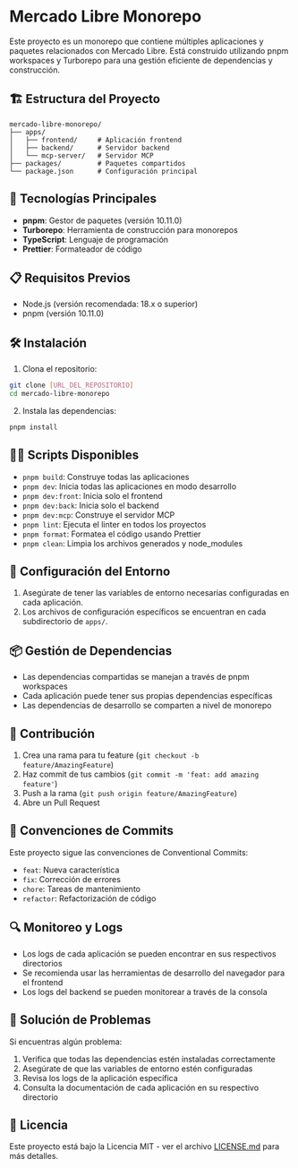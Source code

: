 # Mercado Libre Monorepo

Este proyecto es un monorepo que contiene múltiples aplicaciones y paquetes relacionados con Mercado Libre. Está construido utilizando pnpm workspaces y Turborepo para una gestión eficiente de dependencias y construcción.

## 🏗️ Estructura del Proyecto

```
mercado-libre-monorepo/
├── apps/
│   ├── frontend/     # Aplicación frontend
│   ├── backend/      # Servidor backend
│   └── mcp-server/   # Servidor MCP
├── packages/         # Paquetes compartidos
└── package.json      # Configuración principal
```

## 🚀 Tecnologías Principales

- **pnpm**: Gestor de paquetes (versión 10.11.0)
- **Turborepo**: Herramienta de construcción para monorepos
- **TypeScript**: Lenguaje de programación
- **Prettier**: Formateador de código

## 📋 Requisitos Previos

- Node.js (versión recomendada: 18.x o superior)
- pnpm (versión 10.11.0)

## 🛠️ Instalación

1. Clona el repositorio:
```bash
git clone [URL_DEL_REPOSITORIO]
cd mercado-libre-monorepo
```

2. Instala las dependencias:
```bash
pnpm install
```

## 🏃‍♂️ Scripts Disponibles

- `pnpm build`: Construye todas las aplicaciones
- `pnpm dev`: Inicia todas las aplicaciones en modo desarrollo
- `pnpm dev:front`: Inicia solo el frontend
- `pnpm dev:back`: Inicia solo el backend
- `pnpm dev:mcp`: Construye el servidor MCP
- `pnpm lint`: Ejecuta el linter en todos los proyectos
- `pnpm format`: Formatea el código usando Prettier
- `pnpm clean`: Limpia los archivos generados y node_modules

## 🔧 Configuración del Entorno

1. Asegúrate de tener las variables de entorno necesarias configuradas en cada aplicación.
2. Los archivos de configuración específicos se encuentran en cada subdirectorio de `apps/`.

## 📦 Gestión de Dependencias

- Las dependencias compartidas se manejan a través de pnpm workspaces
- Cada aplicación puede tener sus propias dependencias específicas
- Las dependencias de desarrollo se comparten a nivel de monorepo

## 🤝 Contribución

1. Crea una rama para tu feature (`git checkout -b feature/AmazingFeature`)
2. Haz commit de tus cambios (`git commit -m 'feat: add amazing feature'`)
3. Push a la rama (`git push origin feature/AmazingFeature`)
4. Abre un Pull Request

## 📝 Convenciones de Commits

Este proyecto sigue las convenciones de Conventional Commits:
- `feat`: Nueva característica
- `fix`: Corrección de errores
- `chore`: Tareas de mantenimiento
- `refactor`: Refactorización de código

## 🔍 Monitoreo y Logs

- Los logs de cada aplicación se pueden encontrar en sus respectivos directorios
- Se recomienda usar las herramientas de desarrollo del navegador para el frontend
- Los logs del backend se pueden monitorear a través de la consola

## 🚨 Solución de Problemas

Si encuentras algún problema:
1. Verifica que todas las dependencias estén instaladas correctamente
2. Asegúrate de que las variables de entorno estén configuradas
3. Revisa los logs de la aplicación específica
4. Consulta la documentación de cada aplicación en su respectivo directorio

## 📄 Licencia

Este proyecto está bajo la Licencia MIT - ver el archivo [LICENSE.md](LICENSE.md) para más detalles. 